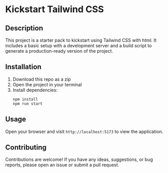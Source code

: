 # Kickstart Tailwind CSS

## Description

This project is a starter pack to kickstart using Tailwind CSS with html. It includes a basic setup with a development server and a build script to generate a production-ready version of the project.

## Installation

1. Download this repo as a zip
2. Open the project in your terminal
3. Install dependencies: 
   ```
   npm install
   npm run start
   ```

## Usage
Open your browser and visit `http://localhost:5173` to view the application.

## Contributing

Contributions are welcome! If you have any ideas, suggestions, or bug reports, please open an issue or submit a pull request.